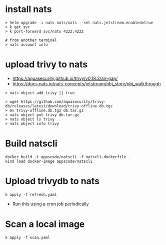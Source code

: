 # install nats

```
> helm upgrade -i nats nats/nats --set nats.jetstream.enabled=true
> k get svc
> k port-forward svc/nats 4222:4222

# from another terminal
> nats account info
```

# upload trivy to nats

- https://aquasecurity.github.io/trivy/v0.18.3/air-gap/
- https://docs.nats.io/nats-concepts/jetstream/obj_store/obj_walkthrough

```
> nats object add trivy || true

> wget https://github.com/aquasecurity/trivy-db/releases/latest/download/trivy-offline.db.tgz
> mv trivy-offline.db.tgz db.tar.gz
> nats object put trivy db.tar.gz
> nats object ls trivy
> nats object info trivy
```

# Build natscli

```
docker build -t appscode/natscli -f natscli-dockerfile .
kind load docker-image appscode/natscli
```

# Upload trivydb to nats

```
k apply -f refresh.yaml
```

- Run this using a cron job periodically

# Scan a local image

```
k apply -f scan.yaml
```
